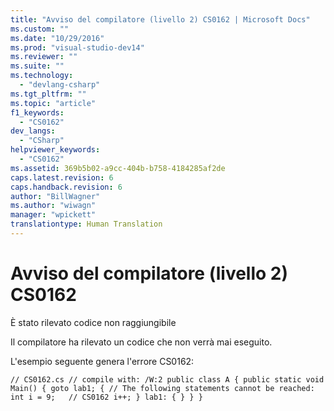 ```yaml
---
title: "Avviso del compilatore (livello 2) CS0162 | Microsoft Docs"
ms.custom: ""
ms.date: "10/29/2016"
ms.prod: "visual-studio-dev14"
ms.reviewer: ""
ms.suite: ""
ms.technology: 
  - "devlang-csharp"
ms.tgt_pltfrm: ""
ms.topic: "article"
f1_keywords: 
  - "CS0162"
dev_langs: 
  - "CSharp"
helpviewer_keywords: 
  - "CS0162"
ms.assetid: 369b5b02-a9cc-404b-b758-4184285af2de
caps.latest.revision: 6
caps.handback.revision: 6
author: "BillWagner"
ms.author: "wiwagn"
manager: "wpickett"
translationtype: Human Translation
---
```

# Avviso del compilatore (livello 2) CS0162
È stato rilevato codice non raggiungibile  
  
 Il compilatore ha rilevato un codice che non verrà mai eseguito.  
  
 L'esempio seguente genera l'errore CS0162:  
  
```  
// CS0162.cs // compile with: /W:2 public class A { public static void Main() { goto lab1; { // The following statements cannot be reached: int i = 9;   // CS0162 i++; } lab1: { } } }  
```